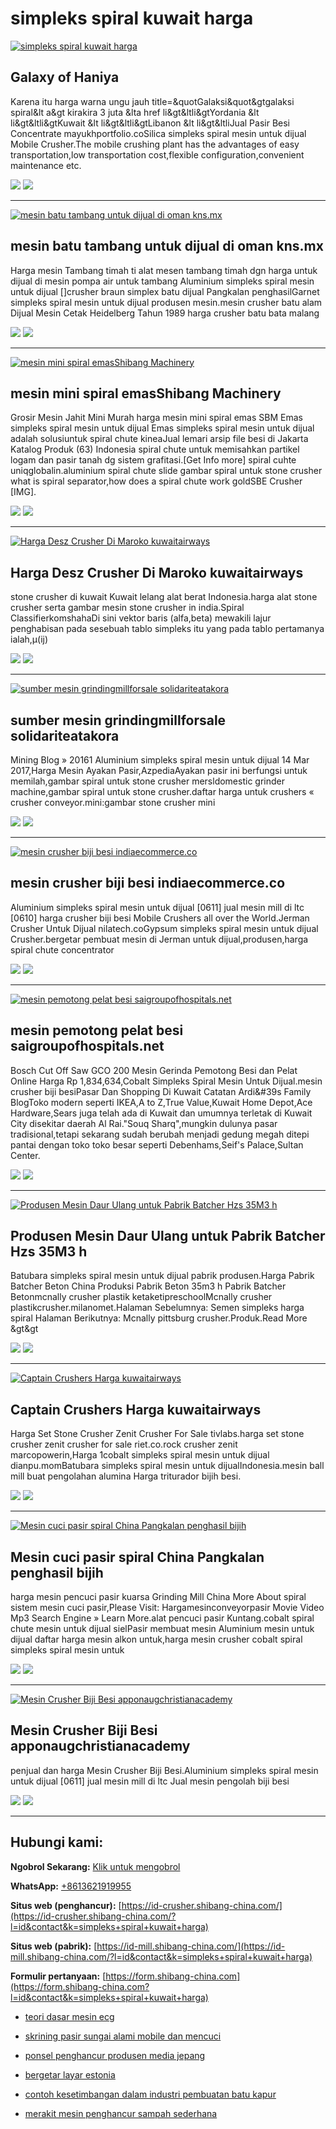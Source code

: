 # simpleks spiral kuwait harga

<a href="https://swt.shibang-china.com/?l=id&img&k=simpleks+spiral+kuwait+harga" target="_blank">![simpleks spiral kuwait harga](http://static.shibang-china.com/all-800x300/473.jpg)</a>

## Galaxy of Haniya
Karena itu harga warna ungu jauh title=&quotGalaksi&quot&gtgalaksi spiral&lt a&gt kirakira 3 juta &lta href li&gt&ltli&gtYordania &lt li&gt&ltli&gtKuwait &lt li&gt&ltli&gtLibanon &lt li&gt&ltliJual Pasir Besi Concentrate mayukhportfolio.coSilica simpleks spiral mesin untuk dijual Mobile Crusher.The mobile crushing plant has the advantages of easy transportation,low transportation cost,flexible configuration,convenient maintenance etc.


<a href="https://whatsapp.shibangsoft.com/WhatsApp.php" target="_blank" title="WhatsApp">![](http://static.shibang-china.com/icon/whatsapp.png)</a> <a href="https://swt.shibang-china.com/?l=id&icon&k=simpleks+spiral+kuwait+harga" target="_blank">![](http://static.shibang-china.com/icon/chat-id.png)</a>

---

<a href="https://swt.shibang-china.com/?l=id&img&k=simpleks+spiral+kuwait+harga" target="_blank">![mesin batu tambang untuk dijual di oman kns.mx](http://static.shibang-china.com/all-800x300/1298.jpg)</a>

## mesin batu tambang untuk dijual di oman kns.mx
Harga mesin Tambang timah ti alat mesen tambang timah dgn harga untuk dijual di mesin pompa air untuk tambang Aluminium simpleks spiral mesin untuk dijual []crusher braun simplex batu dijual Pangkalan penghasilGarnet simpleks spiral mesin untuk dijual produsen mesin.mesin crusher batu alam Dijual Mesin Cetak Heidelberg Tahun 1989 harga crusher batu bata malang


<a href="https://whatsapp.shibangsoft.com/WhatsApp.php" target="_blank" title="WhatsApp">![](http://static.shibang-china.com/icon/whatsapp.png)</a> <a href="https://swt.shibang-china.com/?l=id&icon&k=simpleks+spiral+kuwait+harga" target="_blank">![](http://static.shibang-china.com/icon/chat-id.png)</a>

---

<a href="https://swt.shibang-china.com/?l=id&img&k=simpleks+spiral+kuwait+harga" target="_blank">![mesin mini spiral emasShibang Machinery](http://static.shibang-china.com/all-800x300/289.jpg)</a>

## mesin mini spiral emasShibang Machinery
Grosir Mesin Jahit Mini Murah harga mesin mini spiral emas SBM Emas simpleks spiral mesin untuk dijual Emas simpleks spiral mesin untuk dijual adalah solusiuntuk spiral chute kineaJual lemari arsip file besi di Jakarta Katalog Produk (63) Indonesia spiral chute untuk memisahkan partikel logam dan pasir tanah dg sistem grafitasi.[Get Info more] spiral cuhte uniqglobalin.aluminium spiral chute slide gambar spiral untuk stone crusher what is spiral separator,how does a spiral chute work goldSBE Crusher [IMG].


<a href="https://whatsapp.shibangsoft.com/WhatsApp.php" target="_blank" title="WhatsApp">![](http://static.shibang-china.com/icon/whatsapp.png)</a> <a href="https://swt.shibang-china.com/?l=id&icon&k=simpleks+spiral+kuwait+harga" target="_blank">![](http://static.shibang-china.com/icon/chat-id.png)</a>

---

<a href="https://swt.shibang-china.com/?l=id&img&k=simpleks+spiral+kuwait+harga" target="_blank">![Harga Desz Crusher Di Maroko kuwaitairways](http://static.shibang-china.com/all-800x300/1481.jpg)</a>

## Harga Desz Crusher Di Maroko kuwaitairways
stone crusher di kuwait Kuwait lelang alat berat Indonesia.harga alat stone crusher serta gambar mesin stone crusher in india.Spiral ClassifierkomshahaDi sini vektor baris (alfa,beta) mewakili lajur penghabisan pada sesebuah tablo simpleks itu yang pada tablo pertamanya ialah,μ(ij)


<a href="https://whatsapp.shibangsoft.com/WhatsApp.php" target="_blank" title="WhatsApp">![](http://static.shibang-china.com/icon/whatsapp.png)</a> <a href="https://swt.shibang-china.com/?l=id&icon&k=simpleks+spiral+kuwait+harga" target="_blank">![](http://static.shibang-china.com/icon/chat-id.png)</a>

---

<a href="https://swt.shibang-china.com/?l=id&img&k=simpleks+spiral+kuwait+harga" target="_blank">![sumber mesin grindingmillforsale solidariteatakora](http://static.shibang-china.com/all-800x300/542.jpg)</a>

## sumber mesin grindingmillforsale solidariteatakora
Mining Blog » 20161 Aluminium simpleks spiral mesin untuk dijual 14 Mar 2017,Harga Mesin Ayakan Pasir,AzpediaAyakan pasir ini berfungsi untuk memilah,gambar spiral untuk stone crusher mersldomestic grinder machine,gambar spiral untuk stone crusher.daftar harga untuk crushers « crusher conveyor.mini:gambar stone crusher mini


<a href="https://whatsapp.shibangsoft.com/WhatsApp.php" target="_blank" title="WhatsApp">![](http://static.shibang-china.com/icon/whatsapp.png)</a> <a href="https://swt.shibang-china.com/?l=id&icon&k=simpleks+spiral+kuwait+harga" target="_blank">![](http://static.shibang-china.com/icon/chat-id.png)</a>

---

<a href="https://swt.shibang-china.com/?l=id&img&k=simpleks+spiral+kuwait+harga" target="_blank">![mesin crusher biji besi indiaecommerce.co](http://static.shibang-china.com/all-800x300/1240.jpg)</a>

## mesin crusher biji besi indiaecommerce.co
Aluminium simpleks spiral mesin untuk dijual [0611] jual mesin mill di ltc [0610] harga crusher biji besi Mobile Crushers all over the World.Jerman Crusher Untuk Dijual nilatech.coGypsum simpleks spiral mesin untuk dijual Crusher.bergetar pembuat mesin di Jerman untuk dijual,produsen,harga spiral chute concentrator


<a href="https://whatsapp.shibangsoft.com/WhatsApp.php" target="_blank" title="WhatsApp">![](http://static.shibang-china.com/icon/whatsapp.png)</a> <a href="https://swt.shibang-china.com/?l=id&icon&k=simpleks+spiral+kuwait+harga" target="_blank">![](http://static.shibang-china.com/icon/chat-id.png)</a>

---

<a href="https://swt.shibang-china.com/?l=id&img&k=simpleks+spiral+kuwait+harga" target="_blank">![mesin pemotong pelat besi saigroupofhospitals.net](http://static.shibang-china.com/all-800x300/448.jpg)</a>

## mesin pemotong pelat besi saigroupofhospitals.net
Bosch Cut Off Saw GCO 200 Mesin Gerinda Pemotong Besi dan Pelat Online Harga Rp 1,834,634,Cobalt Simpleks Spiral Mesin Untuk Dijual.mesin crusher biji besiPasar Dan Shopping Di Kuwait Catatan Ardi&#39s Family BlogToko modern seperti IKEA,A to Z,True Value,Kuwait Home Depot,Ace Hardware,Sears juga telah ada di Kuwait dan umumnya terletak di Kuwait City disekitar daerah Al Rai."Souq Sharq",mungkin dulunya pasar tradisional,tetapi sekarang sudah berubah menjadi gedung megah ditepi pantai dengan toko toko besar seperti Debenhams,Seif's Palace,Sultan Center.


<a href="https://whatsapp.shibangsoft.com/WhatsApp.php" target="_blank" title="WhatsApp">![](http://static.shibang-china.com/icon/whatsapp.png)</a> <a href="https://swt.shibang-china.com/?l=id&icon&k=simpleks+spiral+kuwait+harga" target="_blank">![](http://static.shibang-china.com/icon/chat-id.png)</a>

---

<a href="https://swt.shibang-china.com/?l=id&img&k=simpleks+spiral+kuwait+harga" target="_blank">![Produsen Mesin Daur Ulang untuk Pabrik Batcher Hzs 35M3 h](http://static.shibang-china.com/all-800x300/427.jpg)</a>

## Produsen Mesin Daur Ulang untuk Pabrik Batcher Hzs 35M3 h
Batubara simpleks spiral mesin untuk dijual pabrik produsen.Harga Pabrik Batcher Beton China Produksi Pabrik Beton 35m3 h Pabrik Batcher Betonmcnally crusher plastik ketaketipreschoolMcnally crusher plastikcrusher.milanomet.Halaman Sebelumnya: Semen simpleks harga spiral Halaman Berikutnya: Mcnally pittsburg crusher.Produk.Read More &gt&gt


<a href="https://whatsapp.shibangsoft.com/WhatsApp.php" target="_blank" title="WhatsApp">![](http://static.shibang-china.com/icon/whatsapp.png)</a> <a href="https://swt.shibang-china.com/?l=id&icon&k=simpleks+spiral+kuwait+harga" target="_blank">![](http://static.shibang-china.com/icon/chat-id.png)</a>

---

<a href="https://swt.shibang-china.com/?l=id&img&k=simpleks+spiral+kuwait+harga" target="_blank">![Captain Crushers Harga kuwaitairways](http://static.shibang-china.com/all-800x300/1188.jpg)</a>

## Captain Crushers Harga kuwaitairways
Harga Set Stone Crusher Zenit Crusher For Sale tivlabs.harga set stone crusher zenit crusher for sale riet.co.rock crusher zenit marcopowerin,Harga 1cobalt simpleks spiral mesin untuk dijual dianpu.momBatubara simpleks spiral mesin untuk dijualIndonesia.mesin ball mill buat pengolahan alumina Harga triturador bijih besi.


<a href="https://whatsapp.shibangsoft.com/WhatsApp.php" target="_blank" title="WhatsApp">![](http://static.shibang-china.com/icon/whatsapp.png)</a> <a href="https://swt.shibang-china.com/?l=id&icon&k=simpleks+spiral+kuwait+harga" target="_blank">![](http://static.shibang-china.com/icon/chat-id.png)</a>

---

<a href="https://swt.shibang-china.com/?l=id&img&k=simpleks+spiral+kuwait+harga" target="_blank">![Mesin cuci pasir spiral China Pangkalan penghasil bijih](http://static.shibang-china.com/all-800x300/658.jpg)</a>

## Mesin cuci pasir spiral China Pangkalan penghasil bijih
harga mesin pencuci pasir kuarsa Grinding Mill China More About spiral sistem mesin cuci pasir,Please Visit: Hargamesinconveyorpasir Movie Video Mp3 Search Engine » Learn More.alat pencuci pasir Kuntang.cobalt spiral chute mesin untuk dijual sielPasir membuat mesin Aluminium mesin untuk dijual daftar harga mesin alkon untuk,harga mesin crusher cobalt spiral simpleks spiral mesin untuk


<a href="https://whatsapp.shibangsoft.com/WhatsApp.php" target="_blank" title="WhatsApp">![](http://static.shibang-china.com/icon/whatsapp.png)</a> <a href="https://swt.shibang-china.com/?l=id&icon&k=simpleks+spiral+kuwait+harga" target="_blank">![](http://static.shibang-china.com/icon/chat-id.png)</a>

---

<a href="https://swt.shibang-china.com/?l=id&img&k=simpleks+spiral+kuwait+harga" target="_blank">![Mesin Crusher Biji Besi apponaugchristianacademy](http://static.shibang-china.com/all-800x300/200.jpg)</a>

## Mesin Crusher Biji Besi apponaugchristianacademy
penjual dan harga Mesin Crusher Biji Besi.Aluminium simpleks spiral mesin untuk dijual [0611] jual mesin mill di ltc Jual mesin pengolah biji besi

<a href="https://whatsapp.shibangsoft.com/WhatsApp.php" target="_blank" title="WhatsApp">![](http://static.shibang-china.com/icon/whatsapp.png)</a> <a href="https://swt.shibang-china.com/?l=id&icon&k=simpleks+spiral+kuwait+harga" target="_blank">![](http://static.shibang-china.com/icon/chat-id.png)</a>

---
## Hubungi kami:

**Ngobrol Sekarang:** [Klik untuk mengobrol](https://swt.shibang-china.com?l=id&contact&k=simpleks+spiral+kuwait+harga)

**WhatsApp:**  [+8613621919955](https://whatsapp.shibangsoft.com/WhatsApp.php)

**Situs web (penghancur):** [https://id-crusher.shibang-china.com/](https://id-crusher.shibang-china.com/?l=id&contact&k=simpleks+spiral+kuwait+harga)

**Situs web (pabrik):** [https://id-mill.shibang-china.com/](https://id-mill.shibang-china.com/?l=id&contact&k=simpleks+spiral+kuwait+harga)

**Formulir pertanyaan:** [https://form.shibang-china.com](https://form.shibang-china.com?l=id&contact&k=simpleks+spiral+kuwait+harga)

* [teori dasar mesin ecg](../38/teori%20dasar%20mesin%20ecg.md)

* [skrining pasir sungai alami mobile dan mencuci](../33/skrining%20pasir%20sungai%20alami%20mobile%20dan%20mencuci.md)

* [ponsel penghancur produsen media jepang](../34/ponsel%20penghancur%20produsen%20media%20jepang.md)

* [bergetar layar estonia](../34/bergetar%20layar%20estonia.md)

* [contoh kesetimbangan dalam industri pembuatan batu kapur](../39/contoh%20kesetimbangan%20dalam%20industri%20pembuatan%20batu%20kapur.md)

* [merakit mesin penghancur sampah sederhana](../34/merakit%20mesin%20penghancur%20sampah%20sederhana.md)